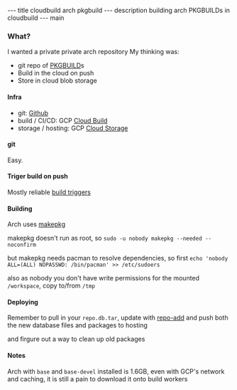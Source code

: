 --- title
cloudbuild arch pkgbuild
--- description
building arch PKGBUILDs in cloudbuild
--- main


### What?

I wanted a private private arch repository
My thinking was:

- git repo of [PKGBUILD](https://wiki.archlinux.org/index.php/PKGBUILD)s
- Build in the cloud on push
- Store in cloud blob storage

#### Infra

- git: [Github](https://github.com)
- build / CI/CD: GCP [Cloud Build](https://cloud.google.com/cloud-build/)
- storage / hosting: GCP [Cloud Storage](https://cloud.google.com/storage/)

#### git

Easy.

#### Triger build on push

Mostly reliable [build triggers](https://cloud.google.com/cloud-build/docs/running-builds/automate-builds)

#### Building

Arch uses [makepkg](https://wiki.archlinux.org/index.php/Makepkg)

makepkg doesn't run as root,
so `sudo -u nobody makepkg --needed --noconfirm`

but makepkg needs pacman to resolve dependencies,
so first `echo 'nobody ALL=(ALL) NOPASSWD: /bin/pacman' >> /etc/sudoers`

also as nobody you don't have write permissions for the mounted `/workspace`,
copy to/from `/tmp`

#### Deploying

Remember to pull in your `repo.db.tar`,
update with [repo-add](https://wiki.archlinux.org/index.php/Pacman/Tips_and_tricks#Custom_local_repository)
and push both the new database files and packages to hosting

and firgure out a way to clean up old packages

#### Notes

Arch with `base` and `base-devel` installed is 1.6GB,
even with GCP's network and caching,
it is still a pain to download it onto build workers
